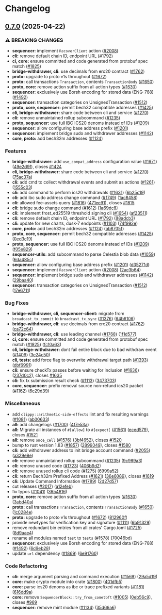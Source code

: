# Changelog

## [0.7.0](https://github.com/astriaorg/astria-release-test/compare/cli-vv0.6.0...cli-vv0.7.0) (2025-04-22)


### ⚠ BREAKING CHANGES

* **sequencer:** implement `RecoverClient` action  ([#2008](https://github.com/astriaorg/astria-release-test/issues/2008))
* **cli:** remove default chain ID, endpoint URL ([#1792](https://github.com/astriaorg/astria-release-test/issues/1792))
* **ci, core:** ensure committed and code generated from protobuf spec match ([#1825](https://github.com/astriaorg/astria-release-test/issues/1825))
* **bridge-withdrawer, cli:** use decimals from erc20 contract ([#1762](https://github.com/astriaorg/astria-release-test/issues/1762))
* **proto:** upgrade to proto v1s throughout ([#1672](https://github.com/astriaorg/astria-release-test/issues/1672))
* **proto:** call transactions `Transaction`, contents `TransactionBody` ([#1650](https://github.com/astriaorg/astria-release-test/issues/1650))
* **proto, core:** remove action suffix from all action types ([#1630](https://github.com/astriaorg/astria-release-test/issues/1630))
* **sequencer:** exclusively use Borsh encoding for stored data (ENG-768) ([#1492](https://github.com/astriaorg/astria-release-test/issues/1492))
* **sequencer:** transaction categories on UnsignedTransaction ([#1512](https://github.com/astriaorg/astria-release-test/issues/1512))
* **proto, core, sequencer:** permit bech32 compatible addresses ([#1425](https://github.com/astriaorg/astria-release-test/issues/1425))
* **cli, bridge-withdrawer:** share code between cli and service ([#1270](https://github.com/astriaorg/astria-release-test/issues/1270))
* **cli:** remove unmaintained rollup subcommand ([#1235](https://github.com/astriaorg/astria-release-test/issues/1235))
* **proto, sequencer:** use full IBC ICS20 denoms instead of IDs ([#1209](https://github.com/astriaorg/astria-release-test/issues/1209))
* **sequencer:** allow configuring base address prefix ([#1201](https://github.com/astriaorg/astria-release-test/issues/1201))
* **sequencer:** implement bridge sudo and withdrawer addresses ([#1142](https://github.com/astriaorg/astria-release-test/issues/1142))
* **core, proto:** add bech32m addresses ([#1124](https://github.com/astriaorg/astria-release-test/issues/1124))

### Features

* **bridge-withdrawer:** add `use_compat_address` configuration value ([#1671](https://github.com/astriaorg/astria-release-test/issues/1671)) ([49e2d9f](https://github.com/astriaorg/astria-release-test/commit/49e2d9f0f87156ea17b499c78fe696c5eebc766f)), closes [#1424](https://github.com/astriaorg/astria-release-test/issues/1424)
* **cli, bridge-withdrawer:** share code between cli and service ([#1270](https://github.com/astriaorg/astria-release-test/issues/1270)) ([75ac37a](https://github.com/astriaorg/astria-release-test/commit/75ac37a5009f7fbe4105a05c7bda2878bb56ea4e))
* **cli:** add cmd to collect withdrawal events and submit as actions ([#1261](https://github.com/astriaorg/astria-release-test/issues/1261)) ([1555c03](https://github.com/astriaorg/astria-release-test/commit/1555c0328b0f964c2476bc29741e7ea322d96f19))
* **cli:** add command to perform ics20 withdrawals ([#1631](https://github.com/astriaorg/astria-release-test/issues/1631)) ([6b25c19](https://github.com/astriaorg/astria-release-test/commit/6b25c191aadfe47d480bb10d1353323cda1f78eb))
* **cli:** add ibc sudo address change command ([#1749](https://github.com/astriaorg/astria-release-test/issues/1749)) ([1ac8458](https://github.com/astriaorg/astria-release-test/commit/1ac8458f35295b728c89b9bdcb2dffa6ba8587f9))
* **cli:** allowed fee-assets query ([#1816](https://github.com/astriaorg/astria-release-test/issues/1816)) ([471ee91](https://github.com/astriaorg/astria-release-test/commit/471ee91197085047243a9cd2d90379254f216738)), closes [#1815](https://github.com/astriaorg/astria-release-test/issues/1815)
* **cli:** bridge sudo change command ([#1612](https://github.com/astriaorg/astria-release-test/issues/1612)) ([1a69dc8](https://github.com/astriaorg/astria-release-test/commit/1a69dc8ac1f763c0fd3cb919d6b92bde0f2af8b4))
* **cli:** implement frost_ed25519 threshold signing cli ([#1654](https://github.com/astriaorg/astria-release-test/issues/1654)) ([af23511](https://github.com/astriaorg/astria-release-test/commit/af2351173b752ca2eef74ca731598f5c19ae9526))
* **cli:** remove default chain ID, endpoint URL ([#1792](https://github.com/astriaorg/astria-release-test/issues/1792)) ([88adcb3](https://github.com/astriaorg/astria-release-test/commit/88adcb33e36a4b411b6f3432f33e7ce0be61e940))
* **cli:** update for new charts, dusk-7 endpoints ([#1103](https://github.com/astriaorg/astria-release-test/issues/1103)) ([74f992e](https://github.com/astriaorg/astria-release-test/commit/74f992ea23e282192fa7a17d5fa56c1dd40fd365))
* **core, proto:** add bech32m addresses ([#1124](https://github.com/astriaorg/astria-release-test/issues/1124)) ([ab8705f](https://github.com/astriaorg/astria-release-test/commit/ab8705f2e0273a158db5ea5248fe0b331a818c8a))
* **proto, core, sequencer:** permit bech32 compatible addresses ([#1425](https://github.com/astriaorg/astria-release-test/issues/1425)) ([0ed3c19](https://github.com/astriaorg/astria-release-test/commit/0ed3c190651e4a2c07ffe304af95ff5756d13e7d))
* **proto, sequencer:** use full IBC ICS20 denoms instead of IDs ([#1209](https://github.com/astriaorg/astria-release-test/issues/1209)) ([f05e829](https://github.com/astriaorg/astria-release-test/commit/f05e8297a4a9ac7d1e1d4f1a3edc266e62b23ddb))
* **sequencer-utils:** add subcommand to parse Celestia blob data ([#1059](https://github.com/astriaorg/astria-release-test/issues/1059)) ([6da485c](https://github.com/astriaorg/astria-release-test/commit/6da485cde09013820c4f627cbee3c4ff4d6214d0))
* **sequencer:** allow configuring base address prefix ([#1201](https://github.com/astriaorg/astria-release-test/issues/1201)) ([d35271d](https://github.com/astriaorg/astria-release-test/commit/d35271dfb4e9cfa9c8b5f2da8fe1ddfd0f3cbdd3))
* **sequencer:** implement `RecoverClient` action  ([#2008](https://github.com/astriaorg/astria-release-test/issues/2008)) ([2ae3b64](https://github.com/astriaorg/astria-release-test/commit/2ae3b64e5f57302eee522518e6bf0336eef08fb1))
* **sequencer:** implement bridge sudo and withdrawer addresses ([#1142](https://github.com/astriaorg/astria-release-test/issues/1142)) ([29baa40](https://github.com/astriaorg/astria-release-test/commit/29baa40341aa12769817450310cc9d4c52429503))
* **sequencer:** transaction categories on UnsignedTransaction ([#1512](https://github.com/astriaorg/astria-release-test/issues/1512)) ([17e6711](https://github.com/astriaorg/astria-release-test/commit/17e6711ce4032930519660f70a9e09af1dea90f7))


### Bug Fixes

* **bridge-withdrawer, cli, sequencer-client:** migrate from `broadcast_tx_commit` to `broadcast_tx_sync` ([#1376](https://github.com/astriaorg/astria-release-test/issues/1376)) ([64b9106](https://github.com/astriaorg/astria-release-test/commit/64b91061a159d7c919bf2f020c29e1cf514d8843))
* **bridge-withdrawer, cli:** use decimals from erc20 contract ([#1762](https://github.com/astriaorg/astria-release-test/issues/1762)) ([ca72c64](https://github.com/astriaorg/astria-release-test/commit/ca72c64a6513dff0c55aaa14c2a5d7d683ab8370))
* **bridge-withdrawer, cli:** use leading channel ([#1768](https://github.com/astriaorg/astria-release-test/issues/1768)) ([1f1d577](https://github.com/astriaorg/astria-release-test/commit/1f1d5770fd31d9fd58a2fb8de5bba249e5b35669))
* **ci, core:** ensure committed and code generated from protobuf spec match ([#1825](https://github.com/astriaorg/astria-release-test/issues/1825)) ([fc10a63](https://github.com/astriaorg/astria-release-test/commit/fc10a63a82d2854420271f3b03268e31e40b1cd7))
* **cli, bridge-withdrawer:** dont fail entire block due to bad withdraw event ([#1409](https://github.com/astriaorg/astria-release-test/issues/1409)) ([3e24c50](https://github.com/astriaorg/astria-release-test/commit/3e24c50fc1daec666a51e93756268512fb098182))
* **cli, tests:** add force flag to overwrite withdrawal target path ([#1393](https://github.com/astriaorg/astria-release-test/issues/1393)) ([dbf6991](https://github.com/astriaorg/astria-release-test/commit/dbf6991b7ba981e0c7fd1669f78646bd725e223c))
* **cli:** ensure checkTx passes before waiting for inclusion ([#1636](https://github.com/astriaorg/astria-release-test/issues/1636)) ([237d0c2](https://github.com/astriaorg/astria-release-test/commit/237d0c2e509ea4aa14cc889f37e7691b219881a7)), closes [#1635](https://github.com/astriaorg/astria-release-test/issues/1635)
* **cli:** fix tx submission result check ([#1113](https://github.com/astriaorg/astria-release-test/issues/1113)) ([3473703](https://github.com/astriaorg/astria-release-test/commit/34737036604095e539584bf9d08f890d1b24cff0))
* **core, sequencer:** prefix removal source non-refund ics20 packet ([#1162](https://github.com/astriaorg/astria-release-test/issues/1162)) ([6c29d39](https://github.com/astriaorg/astria-release-test/commit/6c29d39e89ead4fe082962377ae02976588a33b8))


### Miscellaneous

* add `clippy::arithmetic-side-effects` lint and fix resulting warnings ([#1081](https://github.com/astriaorg/astria-release-test/issues/1081)) ([ab00633](https://github.com/astriaorg/astria-release-test/commit/ab00633808dba175e0bc5e1fd8712f81a56c6541))
* **all:** add changelogs ([#1700](https://github.com/astriaorg/astria-release-test/issues/1700)) ([4f7e53a](https://github.com/astriaorg/astria-release-test/commit/4f7e53a7da874e7b198c102da74da54729999e7a))
* **all:** Migrate all instances of `#[allow]` to `#[expect]` ([#1561](https://github.com/astriaorg/astria-release-test/issues/1561)) ([eced579](https://github.com/astriaorg/astria-release-test/commit/eced5797ead1ee6bd094d3574fe61cdad04e5702)), closes [#1521](https://github.com/astriaorg/astria-release-test/issues/1521)
* **all:** remove `once_cell` ([#1576](https://github.com/astriaorg/astria-release-test/issues/1576)) ([3bf4652](https://github.com/astriaorg/astria-release-test/commit/3bf4652899fd6ab1d5fd6e9caca7369d078bbc40)), closes [#1520](https://github.com/astriaorg/astria-release-test/issues/1520)
* bump to rust version 1.83 ([#1857](https://github.com/astriaorg/astria-release-test/issues/1857)) ([2899049](https://github.com/astriaorg/astria-release-test/commit/2899049bf0dd5bd7ba05927a5daf73ee986a46dc)), closes [#1580](https://github.com/astriaorg/astria-release-test/issues/1580)
* **cli:** add withdrawer address to init bridge account command ([#2055](https://github.com/astriaorg/astria-release-test/issues/2055)) ([a329e9e](https://github.com/astriaorg/astria-release-test/commit/a329e9edd1b3ad168de4e68019db799dc72feab7))
* **cli:** remove unmaintained rollup subcommand ([#1235](https://github.com/astriaorg/astria-release-test/issues/1235)) ([9c969a3](https://github.com/astriaorg/astria-release-test/commit/9c969a335b22bc5169849b1d467da5068742ede3))
* **cli:** remove unused code ([#1723](https://github.com/astriaorg/astria-release-test/issues/1723)) ([406b9d2](https://github.com/astriaorg/astria-release-test/commit/406b9d2b5eb551816aa9ae1df54708391c099622))
* **cli:** remove unused rollup cli code ([#1275](https://github.com/astriaorg/astria-release-test/issues/1275)) ([6999a52](https://github.com/astriaorg/astria-release-test/commit/6999a52d64db2e8ee5403d8c3d38891bbae59b79))
* **cli:** return Bech32m Prefixed Address ([#1621](https://github.com/astriaorg/astria-release-test/issues/1621)) ([36e6089](https://github.com/astriaorg/astria-release-test/commit/36e6089d26224565000969c8498f22e633ba8c13)), closes [#1619](https://github.com/astriaorg/astria-release-test/issues/1619)
* **cli:** Update Command Information ([#1789](https://github.com/astriaorg/astria-release-test/issues/1789)) ([2d27d57](https://github.com/astriaorg/astria-release-test/commit/2d27d57ff97289fe60a88168761d897dcd3f1cb3))
* cut releases ([#2017](https://github.com/astriaorg/astria-release-test/issues/2017)) ([a12efeb](https://github.com/astriaorg/astria-release-test/commit/a12efeb0e4000d8ac2adc4e70ced4954cfbbb94c))
* fix typos ([#1041](https://github.com/astriaorg/astria-release-test/issues/1041)) ([3654816](https://github.com/astriaorg/astria-release-test/commit/3654816a921411f8b9214de8af8430709618ad56))
* **proto, core:** remove action suffix from all action types ([#1630](https://github.com/astriaorg/astria-release-test/issues/1630)) ([3abd40a](https://github.com/astriaorg/astria-release-test/commit/3abd40ab2ecee5a425ff592859bf8ae8fd2c4a97))
* **proto:** call transactions `Transaction`, contents `TransactionBody` ([#1650](https://github.com/astriaorg/astria-release-test/issues/1650)) ([1c0284e](https://github.com/astriaorg/astria-release-test/commit/1c0284edd1cb2897ad7528ee96d147781cb354f9))
* **proto:** upgrade to proto v1s throughout ([#1672](https://github.com/astriaorg/astria-release-test/issues/1672)) ([812960f](https://github.com/astriaorg/astria-release-test/commit/812960f713d07d7aeed479c5e805d6238fe20312))
* provide newtypes for verification key and signature ([#1111](https://github.com/astriaorg/astria-release-test/issues/1111)) ([6b91329](https://github.com/astriaorg/astria-release-test/commit/6b91329e0267cbb164bd14d5208f68014e4251fe))
* remove redundant bin entries from all crates' Cargo.toml ([#1725](https://github.com/astriaorg/astria-release-test/issues/1725)) ([8d9aae4](https://github.com/astriaorg/astria-release-test/commit/8d9aae4027ac4c0eb6758f2fb620e5e378f5e76b))
* rename all modules named `test` to `tests` ([#1578](https://github.com/astriaorg/astria-release-test/issues/1578)) ([70046bd](https://github.com/astriaorg/astria-release-test/commit/70046bd984c43fc2c0b505acf2cfefec24f1e2c7))
* **sequencer:** exclusively use Borsh encoding for stored data (ENG-768) ([#1492](https://github.com/astriaorg/astria-release-test/issues/1492)) ([6d9eb28](https://github.com/astriaorg/astria-release-test/commit/6d9eb288efc071402078db258f9146b93e1918c4))
* update `url` dependency ([#1869](https://github.com/astriaorg/astria-release-test/issues/1869)) ([6e91760](https://github.com/astriaorg/astria-release-test/commit/6e91760cd67832db997c1534b5dc0394d7d0d113))


### Code Refactoring

* **cli:** merge argument parsing and command execution ([#1568](https://github.com/astriaorg/astria-release-test/issues/1568)) ([29a5d19](https://github.com/astriaorg/astria-release-test/commit/29a5d197c01745a852031cb57f2cebefb9a26c30))
* **core:** make crypto module into crate ([#1800](https://github.com/astriaorg/astria-release-test/issues/1800)) ([401dfb5](https://github.com/astriaorg/astria-release-test/commit/401dfb5de3360a7bfa012f4908560fc936559637))
* **core:** parse ics20 denoms as ibc or trace prefixed variants ([#1181](https://github.com/astriaorg/astria-release-test/issues/1181)) ([616dd9a](https://github.com/astriaorg/astria-release-test/commit/616dd9a9a209406db11c545336e9b578035bb208))
* **core:** remove `SequencerBlock::try_from_cometbft` ([#1005](https://github.com/astriaorg/astria-release-test/issues/1005)) ([0eb56c9](https://github.com/astriaorg/astria-release-test/commit/0eb56c9ca5c36b8dc095afeea153e61a1e1590f0)), closes [#969](https://github.com/astriaorg/astria-release-test/issues/969)
* **sequencer:** remove mint module ([#1134](https://github.com/astriaorg/astria-release-test/issues/1134)) ([35d69a6](https://github.com/astriaorg/astria-release-test/commit/35d69a64467a555b305a2a20bc28e084b2536082))
